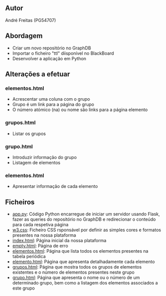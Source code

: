 ## Autor
André Freitas (PG54707)

## Abordagem
* Criar um novo repositório no GraphDB
* Importar o ficheiro "ttl" diisponível no BlackBoard 
* Desenvolver a aplicação em Python

## Alterações a efetuar 
### elementos.html
* Acrescentar uma coluna com o grupo
* Grupo é um link para a página do grupo
* O número atómico (na) ou nome são links para  a página elemento

### grupos.html
* Listar os grupos

### grupo.html
* Introduzir informação do grupo 
* Listagem de elementos 

### elementos.html
* Apresentar informação de cada elemento

## Ficheiros 
* [app.py](/TPC4/app_tabela_periodica/app.py): Código Python encarregue de iniciar um servidor usando Flask, fazer as queries do repositório no GraphDB e redirecionar o conteúdo para cada respetiva página
* [w3.css](/TPC4/app_tabela_periodica/static/styles/w3.css): Ficheiro CSS rsponsável por definir as simples cores e formatos presentes na nossa plataforma
* [index.html](/TPC4/app_tabela_periodica/templates/index.html): Página inicial da nossa plataforma
* [empty.html](/TPC4/app_tabela_periodica/templates/empty.html): Página de erro
* [elementos.html](/TPC4/app_tabela_periodica/templates/elementos.html): Página que lista todos os elementos presentes na tabela periódica
* [elemento.html](/TPC4/app_tabela_periodica/templates/elemento.html): Página que apresenta detalhadamente cada elemento
* [grupos.html](/TPC4/app_tabela_periodica/templates/grupos.html): Página que mostra todos os grupos de elementos existentes e o número de elementos presentes neste grupo
* [grupo.html](/TPC4/app_tabela_periodica/templates/grupo.html): Página que apresenta o nome ou o número de um determinado grupo, bem como a listagem dos elementos associados a este grupo